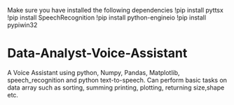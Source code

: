 Make sure you have installed the following dependencies
!pip install pyttsx
!pip install SpeechRecognition
!pip install python-engineio
!pip install pypiwin32



# Data-Analyst-Voice-Assistant
A Voice Assistant using python, Numpy, Pandas, Matplotlib, speech_recognition and python text-to-speech.
Can perform basic tasks on data array such as sorting, summing printing, plotting, returning size,shape etc.
